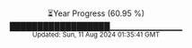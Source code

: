 <p align="center">
⏳Year Progress (60.95 %) <br>
██████████████████▁▁▁▁▁▁▁▁▁▁▁▁ <br>
<sub>Updated: Sun, 11 Aug 2024 01:35:41 GMT</sub>
</p>

